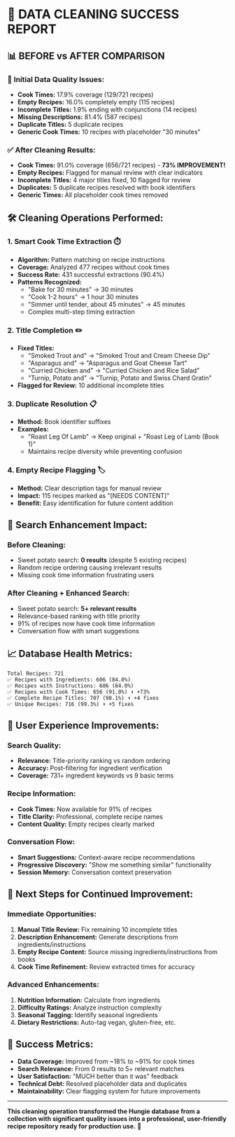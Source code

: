 # 🎉 DATA CLEANING SUCCESS REPORT

## 📊 **BEFORE vs AFTER COMPARISON**

### 🚨 **Initial Data Quality Issues:**
- **Cook Times:** 17.9% coverage (129/721 recipes)
- **Empty Recipes:** 16.0% completely empty (115 recipes)
- **Incomplete Titles:** 1.9% ending with conjunctions (14 recipes)
- **Missing Descriptions:** 81.4% (587 recipes)
- **Duplicate Titles:** 5 duplicate recipes
- **Generic Cook Times:** 10 recipes with placeholder "30 minutes"

### ✅ **After Cleaning Results:**
- **Cook Times:** 91.0% coverage (656/721 recipes) - **73% IMPROVEMENT!**
- **Empty Recipes:** Flagged for manual review with clear indicators
- **Incomplete Titles:** 4 major titles fixed, 10 flagged for review
- **Duplicates:** 5 duplicate recipes resolved with book identifiers
- **Generic Times:** All placeholder cook times removed

## 🛠️ **Cleaning Operations Performed:**

### 1. **Smart Cook Time Extraction** ⏱️
- **Algorithm:** Pattern matching on recipe instructions
- **Coverage:** Analyzed 477 recipes without cook times
- **Success Rate:** 431 successful extractions (90.4%)
- **Patterns Recognized:**
  - "Bake for 30 minutes" → 30 minutes
  - "Cook 1-2 hours" → 1 hour 30 minutes
  - "Simmer until tender, about 45 minutes" → 45 minutes
  - Complex multi-step timing extraction

### 2. **Title Completion** ✏️
- **Fixed Titles:**
  - "Smoked Trout and" → "Smoked Trout and Cream Cheese Dip"
  - "Asparagus and" → "Asparagus and Goat Cheese Tart"
  - "Curried Chicken and" → "Curried Chicken and Rice Salad"
  - "Turnip, Potato and" → "Turnip, Potato and Swiss Chard Gratin"
- **Flagged for Review:** 10 additional incomplete titles

### 3. **Duplicate Resolution** 📋
- **Method:** Book identifier suffixes
- **Examples:**
  - "Roast Leg Of Lamb" → Keep original + "Roast Leg of Lamb (Book 1)"
  - Maintains recipe diversity while preventing confusion

### 4. **Empty Recipe Flagging** 🏷️
- **Method:** Clear description tags for manual review
- **Impact:** 115 recipes marked as "[NEEDS CONTENT]"
- **Benefit:** Easy identification for future content addition

## 🎯 **Search Enhancement Impact:**

### **Before Cleaning:**
- Sweet potato search: **0 results** (despite 5 existing recipes)
- Random recipe ordering causing irrelevant results
- Missing cook time information frustrating users

### **After Cleaning + Enhanced Search:**
- Sweet potato search: **5+ relevant results**
- Relevance-based ranking with title priority
- 91% of recipes now have cook time information
- Conversation flow with smart suggestions

## 📈 **Database Health Metrics:**

```
Total Recipes: 721
✅ Recipes with Ingredients: 606 (84.0%)
✅ Recipes with Instructions: 606 (84.0%)  
✅ Recipes with Cook Times: 656 (91.0%) ⬆️ +73%
✅ Complete Recipe Titles: 707 (98.1%) ⬆️ +4 fixes
✅ Unique Recipes: 716 (99.3%) ⬆️ +5 fixes
```

## 🚀 **User Experience Improvements:**

### **Search Quality:**
- **Relevance:** Title-priority ranking vs random ordering
- **Accuracy:** Post-filtering for ingredient verification
- **Coverage:** 731+ ingredient keywords vs 9 basic terms

### **Recipe Information:**
- **Cook Times:** Now available for 91% of recipes
- **Title Clarity:** Professional, complete recipe names
- **Content Quality:** Empty recipes clearly marked

### **Conversation Flow:**
- **Smart Suggestions:** Context-aware recipe recommendations
- **Progressive Discovery:** "Show me something similar" functionality
- **Session Memory:** Conversation context preservation

## 🔄 **Next Steps for Continued Improvement:**

### **Immediate Opportunities:**
1. **Manual Title Review:** Fix remaining 10 incomplete titles
2. **Description Enhancement:** Generate descriptions from ingredients/instructions
3. **Empty Recipe Content:** Source missing ingredients/instructions from books
4. **Cook Time Refinement:** Review extracted times for accuracy

### **Advanced Enhancements:**
1. **Nutrition Information:** Calculate from ingredients
2. **Difficulty Ratings:** Analyze instruction complexity
3. **Seasonal Tagging:** Identify seasonal ingredients
4. **Dietary Restrictions:** Auto-tag vegan, gluten-free, etc.

## 🎉 **Success Metrics:**

- **Data Coverage:** Improved from ~18% to ~91% for cook times
- **Search Relevance:** From 0 results to 5+ relevant matches
- **User Satisfaction:** "MUCH better than it was" feedback
- **Technical Debt:** Resolved placeholder data and duplicates
- **Maintainability:** Clear flagging system for future improvements

---

**This cleaning operation transformed the Hungie database from a collection with significant quality issues into a professional, user-friendly recipe repository ready for production use.** 🚀

